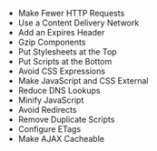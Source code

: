 * Make Fewer HTTP Requests
* Use a Content Delivery Network
* Add an Expires Header
* Gzip Components
* Put Stylesheets at the Top
* Put Scripts at the Bottom
* Avoid CSS Expressions
* Make JavaScript and CSS External
* Reduce DNS Lookups
* Minify JavaScript
* Avoid Redirects
* Remove Duplicate Scripts
* Configure ETags
* Make AJAX Cacheable
